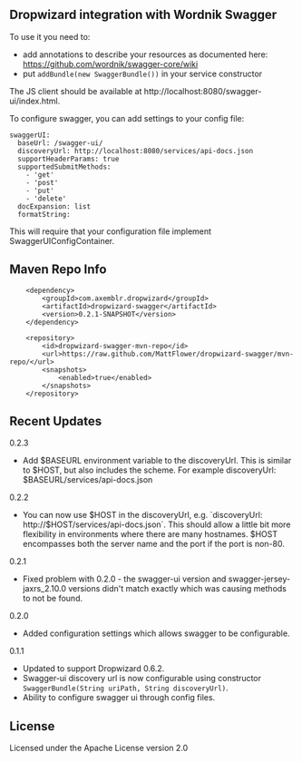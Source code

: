 Dropwizard integration with Wordnik Swagger
-------------------------------------------

To use it you need to:

* add annotations to describe your resources as documented here:
  https://github.com/wordnik/swagger-core/wiki
* put `addBundle(new SwaggerBundle())` in your service constructor 

The JS client should be available at http://localhost:8080/swagger-ui/index.html.

To configure swagger, you can add settings to your config file:

    swaggerUI:
      baseUrl: /swagger-ui/
      discoveryUrl: http://localhost:8080/services/api-docs.json
      supportHeaderParams: true
      supportedSubmitMethods:
        - 'get'
        - 'post'
        - 'put'
        - 'delete'
      docExpansion: list
      formatString:

This will require that your configuration file implement SwaggerUIConfigContainer.

## Maven Repo Info

        <dependency>
            <groupId>com.axemblr.dropwizard</groupId>
            <artifactId>dropwizard-swagger</artifactId>
            <version>0.2.1-SNAPSHOT</version>
        </dependency>

        <repository>
            <id>dropwizard-swagger-mvn-repo</id>
            <url>https://raw.github.com/MattFlower/dropwizard-swagger/mvn-repo/</url>
            <snapshots>
                <enabled>true</enabled>
            </snapshots>
        </repository>


## Recent Updates
0.2.3
* Add $BASEURL environment variable to the discoveryUrl.  This is similar to $HOST, but also includes the scheme.
For example discoveryUrl: $BASEURL/services/api-docs.json

0.2.2
* You can now use $HOST in the discoveryUrl, e.g. `discoveryUrl: http://$HOST/services/api-docs.json`.  This should
allow a little bit more flexibility in environments where there are many hostnames.  $HOST encompasses both the server
name and the port if the port is non-80.

0.2.1
* Fixed problem with 0.2.0 - the swagger-ui version and swagger-jersey-jaxrs_2.10.0 versions didn't match exactly which was causing methods to not be found.

0.2.0
* Added configuration settings which allows swagger to be configurable.

0.1.1
* Updated to support Dropwizard 0.6.2.
* Swagger-ui discovery url is now configurable using constructor `SwaggerBundle(String uriPath, String discoveryUrl)`.
* Ability to configure swagger ui through config files.  

## License
Licensed under the Apache License version 2.0
